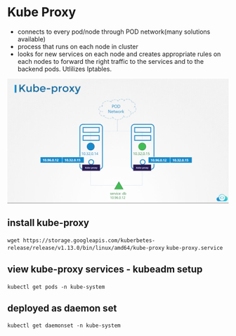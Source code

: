 # Kube Proxy
* connects to every pod/node through POD network(many solutions available)
* process that runs on each node in cluster
* looks for new services on each node and creates appropriate rules on each nodes to forward the right traffic to the services and to the backend pods. Utlilizes Iptables.

!["kube proxy"](/images/kube-proxy.png)

## install kube-proxy
`wget https://storage.googleapis.com/kuberbetes-release/release/v1.13.0/bin/linux/amd64/kube-proxy`
`kube-proxy.service`
## view kube-proxy services - kubeadm setup
`kubectl get pods -n kube-system`
## deployed as daemon set
`kubectl get daemonset -n kube-system`
